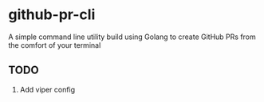 # github-pr-cli
A simple command line utility build using Golang to create GitHub PRs from the comfort of your terminal

## TODO
1. Add viper config
